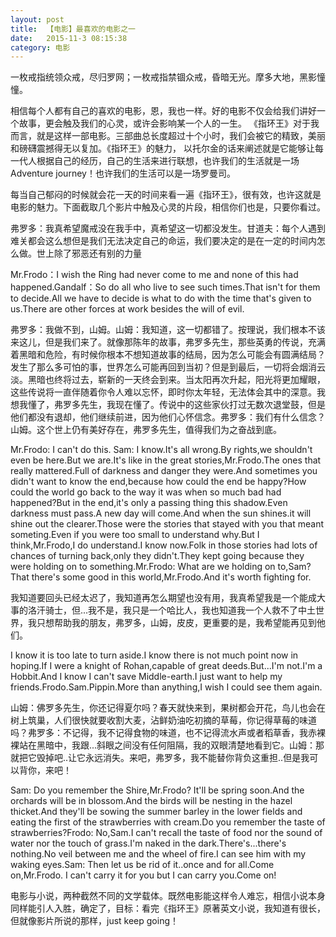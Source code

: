 ```yaml
---
layout: post
title:  【电影】最喜欢的电影之一
date:   2015-11-3 08:15:38
category: 电影
---
```


一枚戒指统领众戒，尽归罗网；一枚戒指禁锢众戒，昏暗无光。摩多大地，黑影憧憧。

相信每个人都有自己的喜欢的电影，恩，我也一样。好的电影不仅会给我们讲好一个故事，更会触及我们的心灵，或许会影响某一个人的一生。
《指环王》对于我而言，就是这样一部电影。三部曲总长度超过十个小时，我们会被它的精致，美丽和磅礴震撼得无以复加。《指环王》的魅力，
以托尔金的话来阐述就是它能够让每一代人根据自己的经历，自己的生活来进行联想，也许我们的生活就是一场Adventure journey！也许我们的生活可以是一场罗曼司。

每当自己郁闷的时候就会花一天的时间来看一遍《指环王》，很有效，也许这就是电影的魅力。下面截取几个影片中触及心灵的片段，相信你们也是，只要你看过。

弗罗多：我真希望魔戒没在我手中，真希望这一切都没发生。甘道夫：每个人遇到难关都会这么想但是我们无法决定自己的命运，我们要决定的是在一定的时间内怎么做。世上除了邪恶还有别的力量

Mr.Frodo：I wish the Ring had never come to me and none of this had happened.Gandalf：So do all who live to see such times.That isn't for them to decide.All we have to decide is what to do with the time that's given to us.There are other forces at work besides the will of evil.

弗罗多：我做不到，山姆。山姆：我知道，这一切都错了。按理说，我们根本不该来这儿，但是我们来了。就像那陈年的故事，弗罗多先生，那些英勇的传说，充满着黑暗和危险，有时候你根本不想知道故事的结局，因为怎么可能会有圆满结局？发生了那么多可怕的事，世界怎么可能再回到当初？但是到最后，一切将会烟消云淡。黑暗也终将过去，崭新的一天终会到来。当太阳再次升起，阳光将更加耀眼，这些传说将一直伴随着你令人难以忘怀，即时你太年轻，无法体会其中的深意。我想我懂了，弗罗多先生，我现在懂了。传说中的这些家伙打过无数次退堂鼓，但是他们都没有退却，他们继续前进，因为他们心怀信念。弗罗多：我们有什么信念？山姆。这个世上仍有美好存在，弗罗多先生，值得我们为之奋战到底。

Mr.Frodo: I can't do this. Sam: I know.It's all wrong.By rights,we shouldn't even be here.But we are.It's like in the great stories,Mr.Frodo.The ones that really mattered.Full of darkness and danger they were.And sometimes you didn't want to know the end,because how could the end be happy?How could the world go back to the way it was when so much bad had happened?But in the end,it's only a passing thing this shadow.Even darkness must pass.A new day will come.And when the sun shines.it will shine out the clearer.Those were the stories that stayed with you that meant someting.Even if you were too small to understand why.But I think,Mr.Frodo,I do understand.I know now.Folk in those stories had lots of chances of turning back,only they didn't.They kept going because they were holding on to something.Mr.Frodo: What are we holding on to,Sam?That there's some good in this world,Mr.Frodo.And it's worth fighting for.

我知道要回头已经太迟了，我知道再怎么期望也没有用，我真希望我是一个能成大事的洛汗骑士，但...我不是，我只是一个哈比人，我也知道我一个人救不了中土世界，我只想帮助我的朋友，弗罗多，山姆，皮皮，更重要的是，我希望能再见到他们。

I know it is too late to turn aside.I know there is not much point now in hoping.If I were a knight of Rohan,capable of great deeds.But...I'm not.I'm a Hobbit.And I know I can't save Middle-earth.I just want to help my friends.Frodo.Sam.Pippin.More than anything,I wish I could see them again.

山姆：佛罗多先生，你还记得夏尔吗？春天就快来到，果树都会开花，鸟儿也会在树上筑巢，人们很快就要收割大麦，沾鲜奶油吃初摘的草莓，你记得草莓的味道吗？弗罗多：不记得，我不记得食物的味道，也不记得流水声或者稻草香，我赤裸裸站在黑暗中，我跟...斜眼之间没有任何阻隔，我的双眼清楚地看到它。山姆：那就把它毁掉吧..让它永远消失。来吧，弗罗多，我不能替你背负这重担..但是我可以背你，来吧！ 

Sam: Do you remember the Shire,Mr.Frodo? It'll be spring soon.And the orchards will be in blossom.And the birds will be nesting in the hazel thicket.And they'll be sowing the summer barley in the lower fields and eating the first of the strawberries with cream.Do you remember the taste of strawberries?Frodo: No,Sam.I can't recall the taste of food nor the sound of water nor the touch of grass.I'm naked in the dark.There's...there's nothing.No veil between me and the wheel of fire.I can see him with my waking eyes.Sam: Then let us be rid of it..once and for all.Come on,Mr.Frodo. I can't carry it for you but I can carry you.Come on!

电影与小说，两种截然不同的文学载体。既然电影能这样令人难忘，相信小说本身同样能引人入胜，确定了，目标：看完《指环王》原著英文小说，我知道有很长，但就像影片所说的那样，just keep going！















